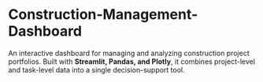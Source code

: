 # Construction-Management-Dashboard
An interactive dashboard for managing and analyzing construction project portfolios.   Built with **Streamlit, Pandas, and Plotly**, it combines project-level and task-level data into a single decision-support tool.
